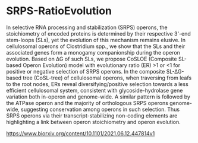 # SRPS-RatioEvolution
In selective RNA processing and stabilization (SRPS) operons, the stoichiometry of encoded proteins is determined by their respective 3'-end stem-loops (SLs), yet the evolution of this mechanism remains elusive. In cellulosomal operons of Clostridium spp., we show that the SLs and their associated genes form a monogamy companionship during the operon evolution. Based on ∆G of such SLs, we propose CoSLOE (Composite SL-based Operon Evolution) model with evolutionary ratio (ER) >1 or <1 for positive or negative selection of SRPS operons. In the composite SL-∆G-based tree (CoSL-tree) of cellulosomal operons, when traversing from leafs to the root nodes, ERs reveal diversifying/positive selection towards a less efficient cellulosomal system, consistent with glycoside-hydrolase gene variation both in-operon and genome-wide. A similar pattern is followed by the ATPase operon and the majority of orthologous SRPS operons genome-wide, suggesting conservation among operons in such selection. Thus SRPS operons via their transcript-stabilizing non-coding elements are highlighting a link between operon stoichiometry and operon evolution.

https://www.biorxiv.org/content/10.1101/2021.06.12.447814v1

